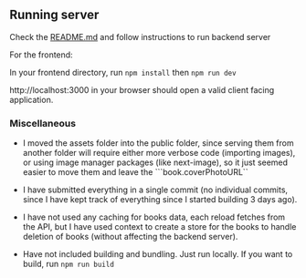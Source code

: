 ## Running server

Check the [README.md](./README.md) and follow instructions to run backend server

For the frontend:

In your frontend directory, run ```npm install``` then ```npm run dev```

http://localhost:3000 in your browser should open a valid client facing application.




### Miscellaneous


- I moved the assets folder into the public folder, since serving them from another folder will require either more verbose code (importing images), or using image manager packages (like next-image), so it just seemed easier to move them and leave the ```book.coverPhotoURL``

- I have submitted everything in a single commit (no individual commits, since I have kept track of everything since I started building 3 days ago).

- I have not used any caching for books data, each reload fetches from the API, but I have used context to create a store for the books to handle deletion of books (without affecting the backend server).


- Have not included building and bundling. Just run locally. If you want to build, run ```npm run build```